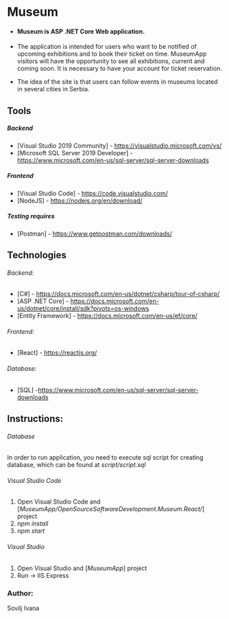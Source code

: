 # Museum 

* #### Museum is ASP .NET Core Web application.
* The application is intended for users who want to be notified of upcoming exhibitions and to book their ticket on time.
MuseumApp visitors will have the opportunity to see all exhibitions, current and coming soon.
It is necessary to have your account for ticket reservation.

* The idea of the site is that users can follow events in museums located in several cities in Serbia.

## Tools

##### Backend
* [Visual Studio 2019 Community] - https://visualstudio.microsoft.com/vs/ 
* [Microsoft SQL Server 2019 Developer] - https://www.microsoft.com/en-us/sql-server/sql-server-downloads 

##### Frontend
* [Visual Studio Code] - https://code.visualstudio.com/ 
* [NodeJS] - https://nodejs.org/en/download/ 

##### Testing requires
* [Postman] - https://www.getpostman.com/downloads/   

## Technologies 
###### Backend:
* [C#] - https://docs.microsoft.com/en-us/dotnet/csharp/tour-of-csharp/
* [ASP .NET Core] - https://docs.microsoft.com/en-us/dotnet/core/install/sdk?pivots=os-windows
* [Entity Framework] - https://docs.microsoft.com/en-us/ef/core/

###### Frontend:
* [React] - https://reactjs.org/

###### Database:
* [SQL] -https://www.microsoft.com/en-us/sql-server/sql-server-downloads

## Instructions:

###### Database
In order to run application, you need to execute sql script for creating database, which can be found at 
*script/script.sql*

###### Visual Studio Code
1. Open Visual Studio Code and [*MuseumApp/OpenSourceSoftwareDevelopment.Museum.React/*] project
2. *npm install* 
3. *npm start*

###### Visual Studio 
1. Open Visual Studio and [*MuseumApp*] project
2. Run -> IIS Express


### Author: 
Sovilj Ivana
